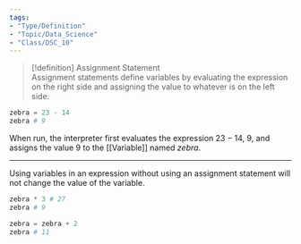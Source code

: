 ```yaml
---
tags:
- "Type/Definition"
- "Topic/Data_Science"
- "Class/DSC_10"
---
```

> [!definition] Assignment Statement  
> Assignment statements define variables by evaluating the expression on the right side and assigning the value to whatever is on the left side.  

```python  
zebra = 23 - 14  
zebra # 9  
```  

When run, the interpreter first evaluates the expression $23-14$, $9$, and assigns the value $9$ to the [[Variable]] named *zebra*.  

---  

Using variables in an expression without using an assignment statement will not change the value of the variable.  

```python  
zebra * 3 # 27  
zebra # 9  

zebra = zebra + 2  
zebra # 11  
```  
